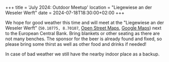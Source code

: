 +++
title = 'July 2024: Outdoor Meetup'
location = "Liegewiese an der Weseler Werft"
date = 2024-07-18T18:30:00+02:00
+++

We hope for good weather this time and will meet at the "Liegewiese an der Weseler Werft" (`50.10775, 8.70107`, [Open Street Maps](https://www.openstreetmap.org/way/73510354), [Google Maps](https://maps.app.goo.gl/rZgMhJbkc1QGWpu38)) next to the European Central Bank. Bring blankets or other seating as there are not many benches. The sponsor for the beer is already found and fixed, so please bring some thirst as well as other food and drinks if needed!

In case of bad weather we still have the nearby indoor place as a backup.
